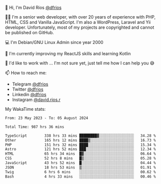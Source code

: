 👋 Hi, I'm David Rios [@dfrios](https://github.com/dfrios)

👨‍💻 I'm a senior web developer, with over 20 years of experience with PHP, HTML, CSS and Vanilla JavaScript. I'm also a WordPress, Laravel and Yii developer. Unfortunately, most of my projects are copyrighted and cannot be published on GitHub.

💻 I'm Debian/GNU Linux Admin since year 2000

🌱 I'm currently improving my ReactJS skills and learning Kotlin

💞️ I'd like to work with ... I'm not sure yet, just tell me how I can help you 😅


📫 How to reach me:
* Telegram [@dfrios](https://t.me/dfrios)
* Twitter [@dfrios](https://twitter.com/dfrios)
* Linkedin [@dfrios](https://linkedin.com/in/dfrios)
* Instagram [@david.rios.r](https://instagram.com/david.rios.r)



My WakaTime stats:
<!--START_SECTION:waka-->

```txt
From: 23 May 2023 - To: 05 August 2024

Total Time: 987 hrs 36 mins

TypeScript        338 hrs 33 mins ████████▓░░░░░░░░░░░░░░░░   34.28 %
Other             165 hrs 12 mins ████▒░░░░░░░░░░░░░░░░░░░░   16.73 %
PHP               151 hrs 32 mins ████░░░░░░░░░░░░░░░░░░░░░   15.34 %
Astro             121 hrs 52 mins ███░░░░░░░░░░░░░░░░░░░░░░   12.34 %
HTML              65 hrs 34 mins  █▓░░░░░░░░░░░░░░░░░░░░░░░   06.64 %
CSS               52 hrs 8 mins   █▒░░░░░░░░░░░░░░░░░░░░░░░   05.28 %
JavaScript        43 hrs 52 mins  █░░░░░░░░░░░░░░░░░░░░░░░░   04.44 %
JSON              18 hrs 53 mins  ▒░░░░░░░░░░░░░░░░░░░░░░░░   01.91 %
Twig              6 hrs 6 mins    ░░░░░░░░░░░░░░░░░░░░░░░░░   00.62 %
Bash              4 hrs 33 mins   ░░░░░░░░░░░░░░░░░░░░░░░░░   00.46 %
```

<!--END_SECTION:waka-->
